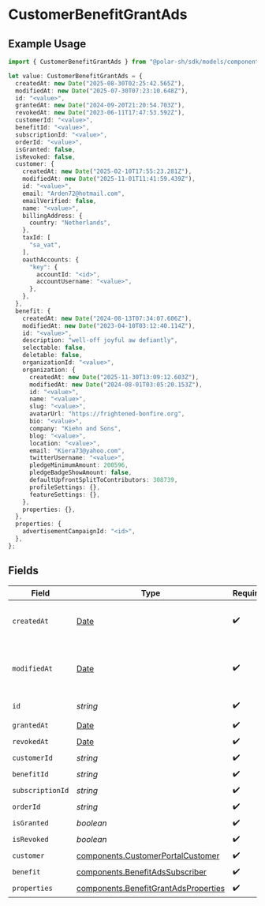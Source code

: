 # CustomerBenefitGrantAds

## Example Usage

```typescript
import { CustomerBenefitGrantAds } from "@polar-sh/sdk/models/components/customerbenefitgrantads.js";

let value: CustomerBenefitGrantAds = {
  createdAt: new Date("2025-08-30T02:25:42.565Z"),
  modifiedAt: new Date("2025-07-30T07:23:10.648Z"),
  id: "<value>",
  grantedAt: new Date("2024-09-20T21:20:54.703Z"),
  revokedAt: new Date("2023-06-11T17:47:53.592Z"),
  customerId: "<value>",
  benefitId: "<value>",
  subscriptionId: "<value>",
  orderId: "<value>",
  isGranted: false,
  isRevoked: false,
  customer: {
    createdAt: new Date("2025-02-10T17:55:23.281Z"),
    modifiedAt: new Date("2025-11-01T11:41:59.439Z"),
    id: "<value>",
    email: "Arden72@hotmail.com",
    emailVerified: false,
    name: "<value>",
    billingAddress: {
      country: "Netherlands",
    },
    taxId: [
      "sa_vat",
    ],
    oauthAccounts: {
      "key": {
        accountId: "<id>",
        accountUsername: "<value>",
      },
    },
  },
  benefit: {
    createdAt: new Date("2024-08-13T07:34:07.606Z"),
    modifiedAt: new Date("2023-04-10T03:12:40.114Z"),
    id: "<value>",
    description: "well-off joyful aw defiantly",
    selectable: false,
    deletable: false,
    organizationId: "<value>",
    organization: {
      createdAt: new Date("2025-11-30T13:09:12.603Z"),
      modifiedAt: new Date("2024-08-01T03:05:20.153Z"),
      id: "<value>",
      name: "<value>",
      slug: "<value>",
      avatarUrl: "https://frightened-bonfire.org",
      bio: "<value>",
      company: "Kiehn and Sons",
      blog: "<value>",
      location: "<value>",
      email: "Kiera73@yahoo.com",
      twitterUsername: "<value>",
      pledgeMinimumAmount: 200596,
      pledgeBadgeShowAmount: false,
      defaultUpfrontSplitToContributors: 308739,
      profileSettings: {},
      featureSettings: {},
    },
    properties: {},
  },
  properties: {
    advertisementCampaignId: "<id>",
  },
};
```

## Fields

| Field                                                                                         | Type                                                                                          | Required                                                                                      | Description                                                                                   |
| --------------------------------------------------------------------------------------------- | --------------------------------------------------------------------------------------------- | --------------------------------------------------------------------------------------------- | --------------------------------------------------------------------------------------------- |
| `createdAt`                                                                                   | [Date](https://developer.mozilla.org/en-US/docs/Web/JavaScript/Reference/Global_Objects/Date) | :heavy_check_mark:                                                                            | Creation timestamp of the object.                                                             |
| `modifiedAt`                                                                                  | [Date](https://developer.mozilla.org/en-US/docs/Web/JavaScript/Reference/Global_Objects/Date) | :heavy_check_mark:                                                                            | Last modification timestamp of the object.                                                    |
| `id`                                                                                          | *string*                                                                                      | :heavy_check_mark:                                                                            | The ID of the object.                                                                         |
| `grantedAt`                                                                                   | [Date](https://developer.mozilla.org/en-US/docs/Web/JavaScript/Reference/Global_Objects/Date) | :heavy_check_mark:                                                                            | N/A                                                                                           |
| `revokedAt`                                                                                   | [Date](https://developer.mozilla.org/en-US/docs/Web/JavaScript/Reference/Global_Objects/Date) | :heavy_check_mark:                                                                            | N/A                                                                                           |
| `customerId`                                                                                  | *string*                                                                                      | :heavy_check_mark:                                                                            | N/A                                                                                           |
| `benefitId`                                                                                   | *string*                                                                                      | :heavy_check_mark:                                                                            | N/A                                                                                           |
| `subscriptionId`                                                                              | *string*                                                                                      | :heavy_check_mark:                                                                            | N/A                                                                                           |
| `orderId`                                                                                     | *string*                                                                                      | :heavy_check_mark:                                                                            | N/A                                                                                           |
| `isGranted`                                                                                   | *boolean*                                                                                     | :heavy_check_mark:                                                                            | N/A                                                                                           |
| `isRevoked`                                                                                   | *boolean*                                                                                     | :heavy_check_mark:                                                                            | N/A                                                                                           |
| `customer`                                                                                    | [components.CustomerPortalCustomer](../../models/components/customerportalcustomer.md)        | :heavy_check_mark:                                                                            | N/A                                                                                           |
| `benefit`                                                                                     | [components.BenefitAdsSubscriber](../../models/components/benefitadssubscriber.md)            | :heavy_check_mark:                                                                            | N/A                                                                                           |
| `properties`                                                                                  | [components.BenefitGrantAdsProperties](../../models/components/benefitgrantadsproperties.md)  | :heavy_check_mark:                                                                            | N/A                                                                                           |